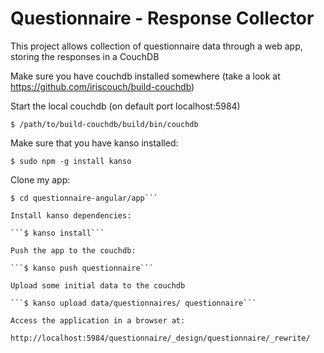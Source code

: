 # Questionnaire - Response Collector

This project allows collection of questionnaire data through a web app, storing the responses in a CouchDB

Make sure you have couchdb installed somewhere (take a look at https://github.com/iriscouch/build-couchdb)

Start the local couchdb (on default port localhost:5984)

```$ /path/to/build-couchdb/build/bin/couchdb```

Make sure that you have kanso installed:

```$ sudo npm -g install kanso```

Clone my app:

```$ git clone git://github.com/petebacondarwin/questionnaire-angular.git
$ cd questionnaire-angular/app```

Install kanso dependencies:

```$ kanso install```

Push the app to the couchdb:

```$ kanso push questionnaire```

Upload some initial data to the couchdb

```$ kanso upload data/questionnaires/ questionnaire```

Access the application in a browser at:

http://localhost:5984/questionnaire/_design/questionnaire/_rewrite/